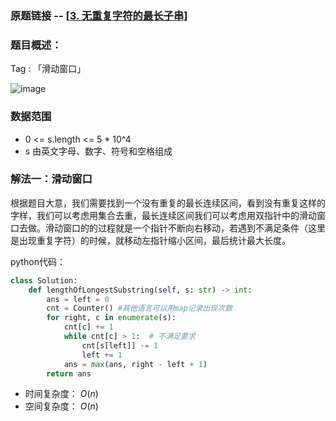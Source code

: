 ### 原题链接 -- [[3. 无重复字符的最长子串](https://leetcode.cn/problems/longest-substring-without-repeating-characters/)]

### 题目概述：
Tag : 「滑动窗口」

![image](https://user-images.githubusercontent.com/99656524/201590755-40bff27c-ad78-4b3d-a6d1-d646745c5809.png)

### 数据范围
* 0 <= s.length <= 5 * 10^4
* s 由英文字母、数字、符号和空格组成

### 解法一：滑动窗口
根据题目大意，我们需要找到一个没有重复的最长连续区间，看到没有重复这样的字样，我们可以考虑用集合去重，最长连续区间我们可以考虑用双指针中的滑动窗口去做。滑动窗口的的过程就是一个指针不断向右移动，若遇到不满足条件（这里是出现重复字符）的时候，就移动左指针缩小区间，最后统计最大长度。

python代码：
```py
class Solution:
    def lengthOfLongestSubstring(self, s: str) -> int:
        ans = left = 0
        cnt = Counter() #其他语言可以用map记录出现次数
        for right, c in enumerate(s):
            cnt[c] += 1
            while cnt[c] > 1:  # 不满足要求
                cnt[s[left]] -= 1
                left += 1
            ans = max(ans, right - left + 1)
        return ans
```
* 时间复杂度： $O(n)$
* 空间复杂度： $O(n)$
